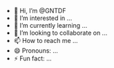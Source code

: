 - 👋 Hi, I’m @GNTDF
- 👀 I’m interested in ...
- 🌱 I’m currently learning ...
- 💞️ I’m looking to collaborate on ...
- 📫 How to reach me ...
- 😄 Pronouns: ...
- ⚡ Fun fact: ...

<!---
GNTDF/GNTDF is a ✨ special ✨ repository because its `README.md` (this file) appears on your GitHub profile.
You can click the Preview link to take a look at your changes.
--->
